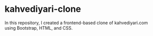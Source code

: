 # kahvediyari-clone
In this repository, I created a frontend-based clone of kahvediyari.com using Bootstrap, HTML, and CSS.
